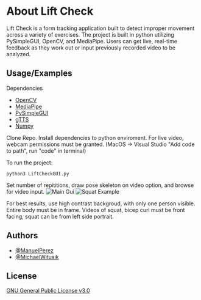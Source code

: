 
# About Lift Check

Lift Check is a form tracking application built to detect improper movement
across a variety of exercises. The project is built in python utilizing PySimpleGUI, OpenCV, and MediaPipe.
Users can get live, real-time feedback as they work out or input previously recorded
video to be analyzed.


## Usage/Examples
Dependencies
- [OpenCV](https://github.com/opencv/opencv)
- [MediaPipe](https://github.com/google/mediapipe)
- [PySimpleGUI](https://github.com/PySimpleGUI/PySimpleGUI)
- [gTTS](https://github.com/pndurette/gTTS)
- [Numpy](https://github.com/numpy/numpy)

Clone Repo. Install dependencies to python enviroment. For live video, webcam permissions
must be granted. (MacOS -> Visual Studio "Add code to path", run "code" in terminal)

To run the project: 
```shell
python3 LiftCheckGUI.py
```
Set number of repititions, draw pose skeleton on video option, and browse for video input.
![Main Gui](https://drive.google.com/file/d/1wYbsJmzfV7Kj7mLvsSIE2ANUoPp_TIcH/view?usp=sharing)
![Squat Example](https://drive.google.com/file/d/1JokEDiSxRQDm_ZfrLQwFEWN2J_e_Hmbv/view?usp=sharing)

For best results, use high contrast backgroud, with only one person visible. Entire body must be in frame.
Videos of squat, bicep curl must be front facing, squat can be from left side portrait.

## Authors

- [@ManuelPerez](https://github.com/pm9013163)
- [@MichaelWitusik](https://github.com/michaelwitusikk)


## License

[GNU General Public License v3.0](https://github.com/michaelwitusikk/LiftCheck/blob/main/LICENSE)


